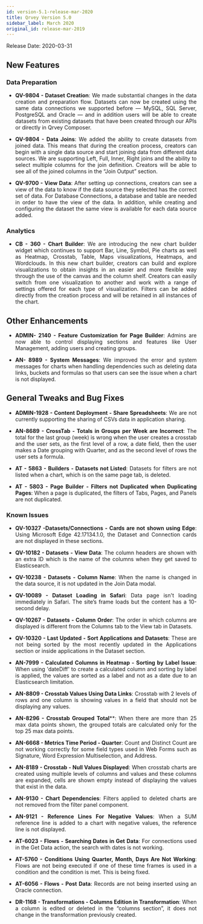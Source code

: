 ```yaml
---
id: version-5.1-release-mar-2020
title: Qrvey Version 5.0
sidebar_label: March 2020
original_id: release-mar-2019
---
```

<div style="text-align: justify">
Release Date: 2020-03-31

## New Features

### Data Preparation 
* **QV-9804 - Dataset Creation**: We made substantial changes in the data creation and preparation flow. Datasets can now be created using the same data connections we supported before — MySQL, SQL Server, PostgreSQL and Oracle — and in addition users will be able to create datasets from existing datasets that have been created through our APIs or directly in Qrvey Composer. 

* **QV-9804 - Data Joins**: We added the ability to create datasets from joined data. This means that during the creation process, creators can begin with a single data source and start joining data from different data sources. We are supporting Left, Full, Inner, Right joins and the ability to select multiple columns for the join definition. Creators will be able to see all of the joined columns in the “Join Output” section. 


* **QV-9700 - View Data**: After setting up connections, creators can see a view of the data to know if the data source they selected has the correct set of data. For Database Connections, a database and table are needed in order to have the view of the data. In addition, while creating and configuring the dataset the same view is available for each data source added. 

### Analytics

* **CB - 360 - Chart Builder**: We are introducing the new chart builder widget which continues to support Bar, Line, Symbol, Pie charts as well as Heatmap, Crosstab, Table, Maps visualizations, Heatmaps, and Wordclouds. In this new chart builder, creators can build and explore visualizations to obtain insights in an easier and more flexible way through the use of the canvas and the column shelf. Creators can easily switch from one visualization to another and work with a range of settings offered for each type of visualization. Filters can be added directly from the creation process and will be retained in all instances of the chart.  


## **Other Enhancements**
* **ADMIN- 2140 - Feature Customization for Page Builder**: Admins are now able to control displaying sections and features like User Management, adding users and creating groups. 

* **AN- 8989 - System Messages**: We improved the error and system messages for charts when handling dependencies such as deleting data links, buckets and formulas so that users can see the issue when a chart is not displayed. 

## **General Tweaks and Bug Fixes**

* **ADMIN-1928 - Content Deployment - Share Spreadsheets**: We are not currently supporting the sharing of CSVs data in application sharing. 

* **AN-8689 - CrossTab - Totals in Groups per Week are Incorrect**: The total for the last group (week) is wrong when the user creates a crosstab and the user sets, as the first level of a row, a date field, then the user makes a Date grouping with Quarter, and as the second level of rows the user sets a formula.

* **AT - 5863 - Builders - Datasets not Listed**: Datasets for filters are not listed when a chart, which is on the same page tab, is deleted.

* **AT - 5803 - Page Builder - Filters not Duplicated when Duplicating Pages**: When a page is duplicated, the filters of  Tabs, Pages, and Panels are not duplicated.

### **Known Issues**
* **QV-10327 -Datasets/Connections - Cards are not shown using Edge**: Using Microsoft Edge 42.17134.1.0, the Dataset and Connection cards are not displayed in these sections. 

* **QV-10182 - Datasets - View Data**: The column headers are shown with an extra ID which is the name of the columns when they get saved to Elasticsearch. 

* **QV-10238 - Datasets - Column Name**: When the name is changed in the data source, it is not updated in the Join Data modal. 

* **QV-10089 - Dataset Loading in Safari**: Data page isn't loading immediately in Safari. The site’s frame loads but the content has a 10-second delay. 

* **QV-10267 - Datasets - Column Order**: The order in which columns are displayed is different from the Columns tab to the View tab in Datasets.  

* **QV-10320 - Last Updated - Sort Applications and Datasets**: These are not being sorted by the most recently updated in the Applications section or inside applications in the Dataset section. 

* **AN-7999 - Calculated Columns in Heatmap - Sorting by Label Issue**: When using 'dateDiff' to create a calculated column and sorting by label is applied, the values are sorted as a label and not as a date due to an Elasticsearch limitation. 

* **AN-8809 - Crosstab Values Using Data Links**: Crosstab with 2 levels of rows and one column is showing values in a field that should not be displaying any values.

* **AN-8296 - Crosstab Grouped Total****: When there are more than 25 max data points shown, the grouped totals are calculated only for the top 25 max data points. 

* **AN-6668 - Metrics Time Period - Quarter**: Count and Distinct Count are not working correctly for some field types used in Web Forms such as Signature, Word Expression Multiselection, and Address.

* **AN-8189 - Crosstab - Null Values Displayed**: When crosstab charts are created using multiple levels of columns and values and these columns are expanded, cells are shown empty instead of displaying the values that exist in the data.

* **AN-9130 - Chart Dependencies**: Filters applied to deleted charts are not removed from the filter panel component.

* **AN-9121 - Reference Lines For Negative Values**: When a SUM reference line is added to a chart with negative values, the reference line is not displayed.

* **AT-6023 - Flows - Searching Dates in Get Data**: For connections used in the Get Data action, the search with dates is not working. 

* **AT-5760 - Conditions Using Quarter, Month, Days Are Not Working**: Flows are not being executed if one of these time frames is used in a condition and the condition is met. This is being fixed. 

* **AT-6056 - Flows - Post Data**: Records are not being inserted using an Oracle connection.

* **DR-1168 - Transformations - Columns Edition in Transformation**: When a column is edited or deleted in the “columns section”, it does not change in the transformation previously created.
